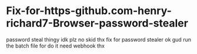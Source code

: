 # Fix-for-https-github.com-henry-richard7-Browser-password-stealer
password steal thingy idk plz no skid thx
fix for password stealer ok gud run the batch file for do it need webhook thx
